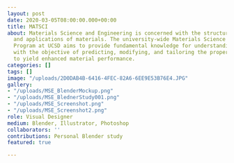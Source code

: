```yaml
---
layout: post
date: 2020-03-05T08:00:00.000+00:00
title: MATSCI
about: Materials Science and Engineering is concerned with the structure, properties
  and applications of materials. The university-wide Materials Science and Engineering
  Program at UCSD aims to provide fundamental knowledge for understanding of materials
  with the objective of predicting, modifying, and tailoring the properties of materials
  to yield enhanced material performance.
categories: []
tags: []
image: "/uploads/2D0DAB4B-6416-4FEC-82A6-6EE9E53B76E4.JPG"
gallery:
- "/uploads/MSE_BlenderMockup.png"
- "/uploads/MSE_BlednerStudy001.png"
- "/uploads/MSE_Screenshot.png"
- "/uploads/MSE_Screenshot2.png"
role: Visual Designer
medium: Blender, Illustrator, Photoshop
collaborators: ''
contributions: Personal Blender study
featured: true

---
```

